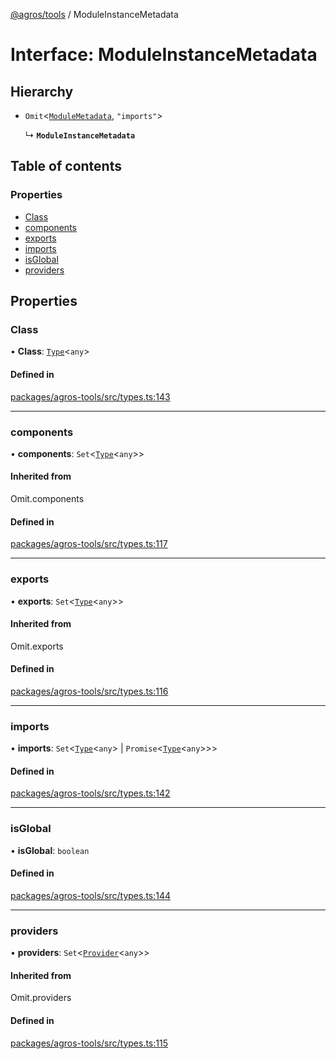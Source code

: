 [@agros/tools](../index.md) / ModuleInstanceMetadata

# Interface: ModuleInstanceMetadata

## Hierarchy

- `Omit`<[`ModuleMetadata`](ModuleMetadata.md), ``"imports"``\>

  ↳ **`ModuleInstanceMetadata`**

## Table of contents

### Properties

- [Class](ModuleInstanceMetadata.md#class)
- [components](ModuleInstanceMetadata.md#components)
- [exports](ModuleInstanceMetadata.md#exports)
- [imports](ModuleInstanceMetadata.md#imports)
- [isGlobal](ModuleInstanceMetadata.md#isglobal)
- [providers](ModuleInstanceMetadata.md#providers)

## Properties

### <a id="class" name="class"></a> Class

• **Class**: [`Type`](../index.md#type)<`any`\>

#### Defined in

[packages/agros-tools/src/types.ts:143](https://github.com/agrosjs/agros/blob/f5a170d/packages/agros-tools/src/types.ts#L143)

___

### <a id="components" name="components"></a> components

• **components**: `Set`<[`Type`](../index.md#type)<`any`\>\>

#### Inherited from

Omit.components

#### Defined in

[packages/agros-tools/src/types.ts:117](https://github.com/agrosjs/agros/blob/f5a170d/packages/agros-tools/src/types.ts#L117)

___

### <a id="exports" name="exports"></a> exports

• **exports**: `Set`<[`Type`](../index.md#type)<`any`\>\>

#### Inherited from

Omit.exports

#### Defined in

[packages/agros-tools/src/types.ts:116](https://github.com/agrosjs/agros/blob/f5a170d/packages/agros-tools/src/types.ts#L116)

___

### <a id="imports" name="imports"></a> imports

• **imports**: `Set`<[`Type`](../index.md#type)<`any`\> \| `Promise`<[`Type`](../index.md#type)<`any`\>\>\>

#### Defined in

[packages/agros-tools/src/types.ts:142](https://github.com/agrosjs/agros/blob/f5a170d/packages/agros-tools/src/types.ts#L142)

___

### <a id="isglobal" name="isglobal"></a> isGlobal

• **isGlobal**: `boolean`

#### Defined in

[packages/agros-tools/src/types.ts:144](https://github.com/agrosjs/agros/blob/f5a170d/packages/agros-tools/src/types.ts#L144)

___

### <a id="providers" name="providers"></a> providers

• **providers**: `Set`<[`Provider`](../index.md#provider)<`any`\>\>

#### Inherited from

Omit.providers

#### Defined in

[packages/agros-tools/src/types.ts:115](https://github.com/agrosjs/agros/blob/f5a170d/packages/agros-tools/src/types.ts#L115)

